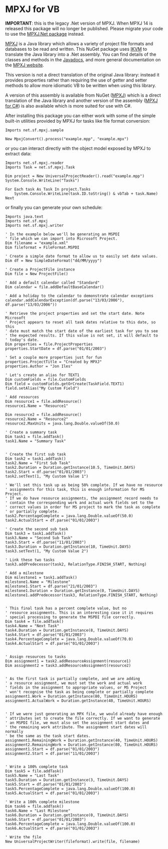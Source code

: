 # MPXJ for VB

**IMPORTANT**: this is the legacy .Net version of MPXJ. When MPXJ 14 is released
this package will no longer be published. Please migrate your code to use the
[MPXJ.Net package](https://www.nuget.org/packages/MPXJ.Net) instead.

[MPXJ](http://mpxj.org) is a Java library which allows a variety of project
file formats and databases to be read and written. This NuGet package uses
[IKVM](https://github.com/ikvm-revived/ikvm) to translate the Java library into a .Net assembly.
You can find details of the classes and methods in the [Javadocs](http://www.mpxj.org/apidocs/index.html),
and more general documentation on the [MPXJ website](https://www.mpxj.org/).

This version is not a direct translation of the original Java library: instead
it provides properties rather than requiring the use of getter and setter
methods to allow more idiomatic VB to be written when using this library.

A version of this assembly is available from NuGet
([MPXJ](https://www.nuget.org/packages/net.sf.mpxj))
which is a direct translation
of the Java library and another version of the assembly 
([MPXJ for C#](https://www.nuget.org/packages/net.sf.mpxj-for-csharp))
is also available which is more
suited for use with C#.

After installing this package you can either work with some of the simple
built-in utilities provided by MPXJ for tasks like file format conversion:

```vbnet
Imports net.sf.mpxj.sample

New MpxjConvert().process("example.mpp", "example.mpx")
```

or you can interact directly with the object model exposed by MPXJ to extract data:

```vbnet
Imports net.sf.mpxj.reader
Imports Task = net.sf.mpxj.Task

Dim project = New UniversalProjectReader().read("example.mpp")
System.Console.WriteLine("Tasks")

For Each task As Task In project.Tasks
    System.Console.WriteLine(task.ID.toString() & vbTab + task.Name)
Next

```

or finally you can generate your own schedule:

```vbnet
Imports java.text
Imports net.sf.mpxj
Imports net.sf.mpxj.writer

' In the example below we'll be generating an MSPDI
' file which we can import into Microsoft Project.
Dim filename = "example.xml"
Dim fileformat = FileFormat.MSPDI

' Create a simple date format to allow us to easily set date values.
Dim df = New SimpleDateFormat("dd/MM/yyyy")

' Create a ProjectFile instance
Dim file = New ProjectFile()

' Add a default calendar called "Standard"
Dim calendar = file.addDefaultBaseCalendar()

' Add a holiday to the calendar to demonstrate calendar exceptions
calendar.addCalendarException(df.parse("13/03/2006"), df.parse("13/03/2006"))

' Retrieve the project properties and set the start date. Note Microsoft
' Project appears to reset all task dates relative to this date, so this
' date must match the start date of the earliest task for you to see
' the expected results. If this value is not set, it will default to
' today's date.
Dim properties = file.ProjectProperties
properties.StartDate = df.parse("01/01/2003")

' Set a couple more properties just for fun
properties.ProjectTitle = "Created by MPXJ"
properties.Author = "Jon Iles"

' Let's create an alias for TEXT1
Dim customFields = file.CustomFields
Dim field = customFields.getOrCreate(TaskField.TEXT1)
field.setAlias("My Custom Field")

' Add resources
Dim resource1 = file.addResource()
resource1.Name = "Resource1"

Dim resource2 = file.addResource()
resource2.Name = "Resource2"
resource2.MaxUnits = java.lang.Double.valueOf(50.0)

' Create a summary task
Dim task1 = file.addTask()
task1.Name = "Summary Task"


' Create the first sub task
Dim task2 = task1.addTask()
task2.Name = "First Sub Task"
task2.Duration = Duration.getInstance(10.5, TimeUnit.DAYS)
task2.Start = df.parse("01/01/2003")
task2.setText(1, "My Custom Value 1")

' We'll set this task up as being 50% complete. If we have no resource
' assignments for this task, this is enough information for MS Project.
' If we do have resource assignments, the assignment record needs to
' contain the corresponding work and actual work fields set to the
' correct values in order for MS project to mark the task as complete
' or partially complete.
task2.PercentageComplete = java.lang.Double.valueOf(50.0)
task2.ActualStart = df.parse("01/01/2003")

' Create the second sub task
Dim task3 = task1.addTask()
task3.Name = "Second Sub Task"
task3.Start = df.parse("11/01/2003")
task3.Duration = Duration.getInstance(10, TimeUnit.DAYS)
task3.setText(1, "My Custom Value 2")

' Link these two tasks
task3.addPredecessor(task2, RelationType.FINISH_START, Nothing)

' Add a milestone
Dim milestone1 = task1.addTask()
milestone1.Name = "Milestone"
milestone1.Start = df.parse("21/01/2003")
milestone1.Duration = Duration.getInstance(0, TimeUnit.DAYS)
milestone1.addPredecessor(task3, RelationType.FINISH_START, Nothing)


' This final task has a percent complete value, but no
' resource assignments. This is an interesting case it it requires
' special processing to generate the MSPDI file correctly.
Dim task4 = file.addTask()
task4.Name = "Next Task"
task4.Duration = Duration.getInstance(8, TimeUnit.DAYS)
task4.Start = df.parse("01/01/2003")
task4.PercentageComplete = java.lang.Double.valueOf(70.0)
task4.ActualStart = df.parse("01/01/2003")


' Assign resources to tasks
Dim assignment1 = task2.addResourceAssignment(resource1)
Dim assignment2 = task3.addResourceAssignment(resource2)


' As the first task is partially complete, and we are adding
' a resource assignment, we must set the work and actual work
' fields in the assignment to appropriate values, or MS Project
' won't recognise the task as being complete or partially complete
assignment1.Work = Duration.getInstance(80, TimeUnit.HOURS)
assignment1.ActualWork = Duration.getInstance(40, TimeUnit.HOURS)


' If we were just generating an MPX file, we would already have enough
' attributes set to create the file correctly. If we want to generate
' an MSPDI file, we must also set the assignment start dates and
' the remaining work attribute. The assignment start dates will normally
' be the same as the task start dates.
assignment1.RemainingWork = Duration.getInstance(40, TimeUnit.HOURS)
assignment2.RemainingWork = Duration.getInstance(80, TimeUnit.HOURS)
assignment1.Start = df.parse("01/01/2003")
assignment2.Start = df.parse("11/01/2003")


' Write a 100% complete task
Dim task5 = file.addTask()
task5.Name = "Last Task"
task5.Duration = Duration.getInstance(3, TimeUnit.DAYS)
task5.Start = df.parse("01/01/2003")
task5.PercentageComplete = java.lang.Double.valueOf(100.0)
task5.ActualStart = df.parse("01/01/2003")

' Write a 100% complete milestone
Dim task6 = file.addTask()
task6.Name = "Last Milestone"
task6.Duration = Duration.getInstance(0, TimeUnit.DAYS)
task6.Start = df.parse("01/01/2003")
task6.PercentageComplete = java.lang.Double.valueOf(100.0)
task6.ActualStart = df.parse("01/01/2003")

' Write the file
New UniversalProjectWriter(fileformat).write(file, filename)
```
